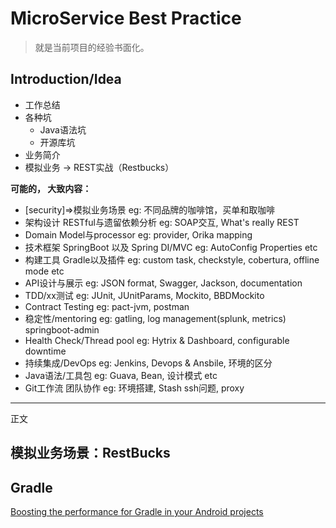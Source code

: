 # MicroService Best Practice

> 就是当前项目的经验书面化。

## Introduction/Idea

- 工作总结
- 各种坑
    + Java语法坑
    + 开源库坑
- 业务简介
- 模拟业务 -> REST实战（Restbucks）

**可能的， 大致内容：**

- [security]=>模拟业务场景 eg: 不同品牌的咖啡馆，买单和取咖啡
- 架构设计 RESTful与遗留依赖分析 eg: SOAP交互, What's really REST
- Domain Model与processor eg: provider, Orika mapping
- 技术框架 SpringBoot 以及 Spring DI/MVC eg: AutoConfig Properties etc
- 构建工具 Gradle以及插件 eg: custom task, checkstyle, cobertura, offline mode etc
- API设计与展示 eg: JSON format, Swagger, Jackson, documentation
- TDD/xx测试 eg: JUnit, JUnitParams, Mockito, BBDMockito
- Contract Testing eg: pact-jvm, postman
- 稳定性/mentoring eg: gatling, log management(splunk, metrics) springboot-admin
- Health Check/Thread pool eg: Hytrix & Dashboard, configurable downtime
- 持续集成/DevOps eg: Jenkins, Devops & Ansbile, 环境的区分
- Java语法/工具包 eg: Guava, Bean, 设计模式 etc
- Git工作流 团队协作 eg: 环境搭建, Stash ssh问题, proxy

------

正文

## 模拟业务场景：RestBucks

## Gradle

[Boosting the performance for Gradle in your Android projects](https://medium.com/@erikhellman/boosting-the-performance-for-gradle-in-your-android-projects-6d5f9e4580b6#.vf2v3kb25)
